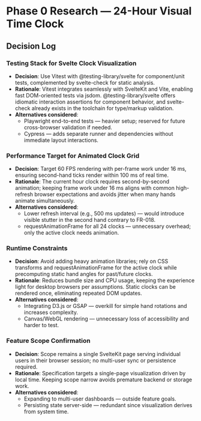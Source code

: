 # Phase 0 Research — 24-Hour Visual Time Clock

## Decision Log

### Testing Stack for Svelte Clock Visualization

- **Decision**: Use Vitest with @testing-library/svelte for component/unit tests, complemented by svelte-check for static analysis.
- **Rationale**: Vitest integrates seamlessly with SvelteKit and Vite, enabling fast DOM-oriented tests via jsdom. @testing-library/svelte offers idiomatic interaction assertions for component behavior, and svelte-check already exists in the toolchain for type/markup validation.
- **Alternatives considered**:
  - Playwright end-to-end tests — heavier setup; reserved for future cross-browser validation if needed.
  - Cypress — adds separate runner and dependencies without immediate layout interactions.

### Performance Target for Animated Clock Grid

- **Decision**: Target 60 FPS rendering with per-frame work under 16 ms, ensuring second-hand ticks render within 100 ms of real time.
- **Rationale**: The current hour clock requires second-by-second animation; keeping frame work under 16 ms aligns with common high-refresh browser expectations and avoids jitter when many hands animate simultaneously.
- **Alternatives considered**:
  - Lower refresh interval (e.g., 500 ms updates) — would introduce visible stutter in the second hand contrary to FR-018.
  - requestAnimationFrame for all 24 clocks — unnecessary overhead; only the active clock needs animation.

### Runtime Constraints

- **Decision**: Avoid adding heavy animation libraries; rely on CSS transforms and requestAnimationFrame for the active clock while precomputing static hand angles for past/future clocks.
- **Rationale**: Reduces bundle size and CPU usage, keeping the experience light for desktop browsers per assumptions. Static clocks can be rendered once, eliminating repeated DOM updates.
- **Alternatives considered**:
  - Integrating D3.js or GSAP — overkill for simple hand rotations and increases complexity.
  - Canvas/WebGL rendering — unnecessary loss of accessibility and harder to test.

### Feature Scope Confirmation

- **Decision**: Scope remains a single SvelteKit page serving individual users in their browser session; no multi-user sync or persistence required.
- **Rationale**: Specification targets a single-page visualization driven by local time. Keeping scope narrow avoids premature backend or storage work.
- **Alternatives considered**:
  - Expanding to multi-user dashboards — outside feature goals.
  - Persisting state server-side — redundant since visualization derives from system time.
